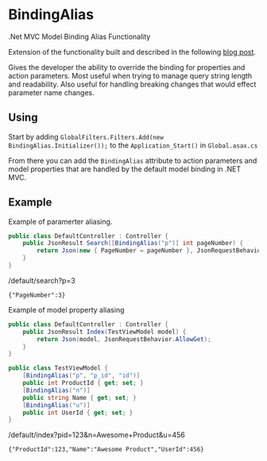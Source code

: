 BindingAlias
============

.Net MVC Model Binding Alias Functionality

Extension of the functionality built and described in the following [blog post](http://jeffreypalermo.com/blog/adding-an-alias-to-an-action-parameter-for-model-binding-in-asp-net-mvc/).

Gives the developer the ability to override the binding for properties and action parameters. Most useful when trying to manage query string length and readability. Also useful for handling breaking changes that would effect parameter name changes.

## Using

Start by adding `GlobalFilters.Filters.Add(new BindingAlias.Initializer());` to the `Application_Start()` in `Global.asax.cs`

From there you can add the `BindingAlias` attribute to action parameters and model properties that are handled by the default model binding in .NET MVC.

## Example

Example of paramerter aliasing.

```C#
public class DefaultController : Controller {
	public JsonResult Search([BindingAlias("p")] int pageNumber) {
		return Json(new { PageNumber = pageNumber }, JsonRequestBehavior.AllowGet);
	}
}
```

/default/search?p=3

```
{"PageNumber":3}
```

Example of model property aliasing

```C#
public class DefaultController : Controller {
	public JsonResult Index(TestViewModel model) {
		return Json(model, JsonRequestBehavior.AllowGet);
	}
}

public class TestViewModel {
	[BindingAlias("p", "p_id", "id")]
	public int ProductId { get; set; }
	[BindingAlias("n")]
	public string Name { get; set; }
	[BindingAlias("u")]
	public int UserId { get; set; }
}
```

/default/index?pid=123&n=Awesome+Product&u=456

```
{"ProductId":123,"Name":"Awesome Product","UserId":456}
```